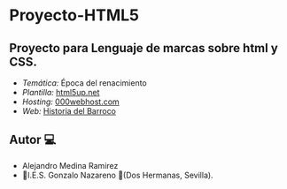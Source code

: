 # Proyecto-HTML5

## Proyecto para Lenguaje de marcas sobre html y CSS.
 * _Temática:_ Época del renacimiento
 * _Plantilla:_ [html5up.net](https://html5up.net/escape-velocity)
 * _Hosting:_ [000webhost.com](https://es.000webhost.com)
 * _Web:_ [Historia del Barroco](https://barochistory.000webhostapp.com)

## Autor :computer:
* Alejandro Medina Ramirez
* :school:I.E.S. Gonzalo Nazareno :round_pushpin:(Dos Hermanas, Sevilla).
